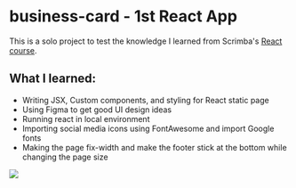 # business-card - 1st React App
This is a solo project to test the knowledge I learned from Scrimba's <a href="https://scrimba.com/playlist/pKNqYAZ" target="_blank">React course</a>.

## What I learned:
<ul>
<li>Writing JSX, Custom components, and styling for React static page</li>
<li>Using Figma to get good UI design ideas</li>
<li>Running react in local environment</li>
<li>Importing social media icons using FontAwesome and import Google fonts</li>
<li>Making the page fix-width and make the footer stick at the bottom while changing the page size</li>
</ul>

<img src="https://user-images.githubusercontent.com/24996005/223933361-f7493301-381f-48d0-8850-a7bf0769becc.png" />

